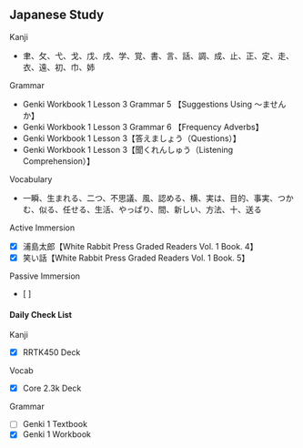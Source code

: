 ## Japanese Study

Kanji
- 聿、攵、弋、戈、戊、戌、学、覚、書、言、話、調、成、止、正、定、走、衣、遠、初、巾、姉

Grammar
- Genki Workbook 1 Lesson 3 Grammar 5 【Suggestions Using ～ませんか】
- Genki Workbook 1 Lesson 3 Grammar 6 【Frequency Adverbs】
- Genki Workbook 1 Lesson 3【答えましょう（Questions）】
- Genki Workbook 1 Lesson 3【聞くれんしゅう（Listening Comprehension）】

Vocabulary
- 一瞬、生まれる、二つ、不思議、風、認める、横、実は、目的、事実、つかむ、似る、任せる、生活、やっぱり、間、新しい、方法、十、送る

Active Immersion
- [x] 浦島太郎【White Rabbit Press Graded Readers Vol. 1 Book. 4】
- [x] 笑い話【White Rabbit Press Graded Readers Vol. 1 Book. 5】

Passive Immersion
- [ ] 

#### Daily Check List
Kanji
- [x] RRTK450 Deck

Vocab
- [x] Core 2.3k Deck

Grammar
- [ ] Genki 1 Textbook
- [x] Genki 1 Workbook